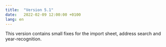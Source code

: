```yaml
---
title:  "Version 5.1"
date:   2022-02-09 12:00:00 +0100
lang: en
---
```


This version contains small fixes for the import sheet, address search and year-recognition.